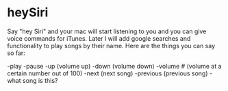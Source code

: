 # heySiri
Say "hey Siri" and your mac will start listening to you and you can give voice commands for iTunes. Later I will add google searches and functionality to play songs by their name.
Here are the things you can say so far:

-play
-pause
-up                       (volume up)
-down                     (volume down)
-volume #                 (volume at a certain number out of 100)
-next                     (next song)
-previous                 (previous song)
-what song is this?  
